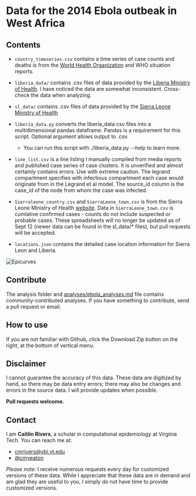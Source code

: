 Data for the 2014 Ebola outbeak in West Africa
=====

## Contents

* `country_timeseries.csv` contains a time series of case counts and deaths is from the [World Health Organization](http://www.who.int/csr/don/en/) and WHO situation reports.
* `liberia_data/` contains .csv files of data provided by the [Liberia Ministry of Health](http://www.mohsw.gov.lr/). I have noticed the data are somewhat inconsistent. Cross-check the data when analyzing.
* `sl_data/` contains .csv files of data provided by the [Sierra Leone Ministry of Health](https/health.gov.sl/)
* `liberia_data.py` converts the liberia_data csv files into a multidimensional pandas dataframe. Pandas is a requirement for this script. Optional argument allows output to .csv.
  * You can run this script with ./liberia_data.py --help to learn more.

* `line_list.csv` is a line listing I manually compiled from media reports and published case series of case clusters. It is unverified and almost certainly contains errors. Use with extreme caution. The legrand compartment specifies with infectious compartment each case would originate from in the Legrand et al model. The source_id column is the case_id of the node from whom the case was infected.
* `Sierraleone_country.csv` and `SierraLeone_town.csv` is from the Sierra Leone Ministry of Health [website](http://health.gov.sl/). Data in `SierraLeone_town.csv` is cumlative confirmed cases - counts do not include suspected or probable cases. These spreadsheets will no longer be updated as of Sept 12 (newer data can be found in the sl_data/* files), but pull requests will be accepted.
* `locations.json` contains the detailed case location information for Sierra Leon and Liberia.

![Epicurves](https://github.com/cmrivers/ebola/blob/master/analyses/liberia_cumulative.png)

## Contribute
The analysis folder and [analyses/ebola_analyses.md](https://github.com/cmrivers/ebola/blob/master/analyses/ebola_analyses.md) file contains community-contributed analyses. If you have something to contribute, send a pull request or email.

## How to use

If you are not familiar with Github, click the Download Zip button on the right, at the bottom of vertical menu.

## Disclaimer

I cannot guarantee the accuracy of this data. These data are digitized by hand, so there may be data entry errors; there may also be changes and errors in the source data. I will provide updates when possible.

**Pull requests welcome.**

## Contact

I am **Caitlin Rivers**, a scholar in computational epidemiology at Virginia Tech. You can reach me at:
* cmrivers@vbi.vt.edu
* [@cmyeaton](https://twitter.com/cmyeaton)

*Please note*: I receive numerous requests every day for customized versions of these data. While I appreciate that these data are in demand and am glad they are useful to you, I simply do not have time to provide customized versions.


